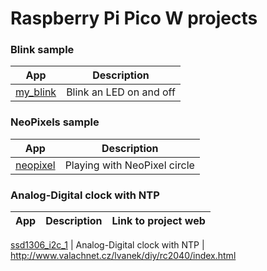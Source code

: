# Raspberry Pi Pico W projects

### Blink sample

App|Description
---|---
[my_blink](my_blink) | Blink an LED on and off

### NeoPixels sample

App|Description 
---|---
[neopixel](neopixel) | Playing with NeoPixel circle

### Analog-Digital clock with NTP

App|Description|Link to project web
---|---|---

[ssd1306_i2c_1](ssd1306_i2c_1) | Analog-Digital clock with NTP |  http://www.valachnet.cz/lvanek/diy/rc2040/index.html
